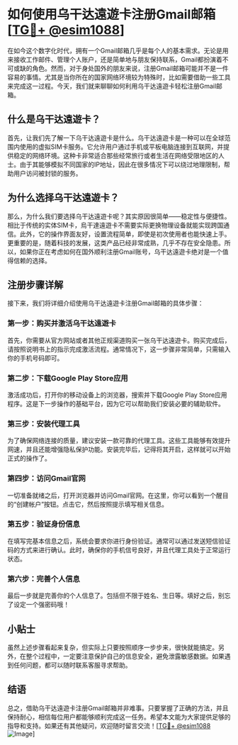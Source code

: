 # 如何使用乌干达遠遊卡注册Gmail邮箱[[TG💪+ @esim1088](https://t.me/s/esim1088)]

在如今这个数字化时代，拥有一个Gmail邮箱几乎是每个人的基本需求。无论是用来接收工作邮件、管理个人账户，还是简单地与朋友保持联系，Gmail都扮演着不可或缺的角色。然而，对于身处国外的朋友来说，注册Gmail邮箱可能并不是一件容易的事情。尤其是当你所在的国家网络环境较为特殊时，比如需要借助一些工具来完成这一过程。今天，我们就来聊聊如何利用乌干达遠遊卡轻松注册Gmail邮箱。

## 什么是乌干达遠遊卡？

首先，让我们先了解一下乌干达遠遊卡是什么。乌干达遠遊卡是一种可以在全球范围内使用的虚拟SIM卡服务。它允许用户通过手机或平板电脑连接到互联网，并提供稳定的网络环境。这种卡非常适合那些经常旅行或者生活在网络受限地区的人士。由于其能够模拟不同国家的IP地址，因此在很多情况下可以绕过地理限制，帮助用户访问被封锁的服务。

## 为什么选择乌干达遠遊卡？

那么，为什么我们要选择乌干达遠遊卡呢？其实原因很简单——稳定性与便捷性。相比于传统的实体SIM卡，烏干達遠遊卡不需要实际更换物理设备就能实现跨国通信。此外，它的操作界面友好，设置流程简单，即使是初次使用者也能快速上手。更重要的是，随着科技的发展，这类产品已经非常成熟，几乎不存在安全隐患。所以，如果你正在考虑如何在国外顺利注册Gmail账号，乌干达遠遊卡绝对是一个值得信赖的选择。

## 注册步骤详解

接下来，我们将详细介绍使用乌干达遠遊卡注册Gmail邮箱的具体步骤：

### 第一步：购买并激活乌干达遠遊卡
首先，你需要从官方网站或者其他正规渠道购买一张乌干达遠遊卡。购买完成后，请按照说明书上的指示完成激活流程。通常情况下，这一步骤非常简单，只需输入你的手机号码即可。

### 第二步：下载Google Play Store应用
激活成功后，打开你的移动设备上的浏览器，搜索并下载Google Play Store应用程序。这是下一步操作的基础平台，因为它可以帮助我们安装必要的辅助软件。

### 第三步：安装代理工具
为了确保网络连接的质量，建议安装一款可靠的代理工具。这些工具能够有效提升网速，并且还能增强隐私保护功能。安装完毕后，记得将其开启，这样就可以开始正式的操作了。

### 第四步：访问Gmail官网
一切准备就绪之后，打开浏览器并访问Gmail官网。在这里，你可以看到一个醒目的“创建帐户”按钮。点击它，然后按照提示填写相关信息。

### 第五步：验证身份信息
在填写完基本信息之后，系统会要求你进行身份验证。通常可以通过发送短信验证码的方式来进行确认。此时，确保你的手机信号良好，并且代理工具处于正常运行状态。

### 第六步：完善个人信息
最后一步就是完善你的个人信息了。包括但不限于姓名、生日等。填好之后，别忘了设定一个强密码哦！

## 小贴士

虽然上述步骤看起来复杂，但实际上只要按照顺序一步步来，很快就能搞定。另外，在整个过程中，一定要注意保护自己的信息安全，避免泄露敏感数据。如果遇到任何问题，都可以随时联系客服寻求帮助。

## 结语

总之，借助乌干达遠遊卡注册Gmail邮箱并非难事。只要掌握了正确的方法，并且保持耐心，相信每位用户都能够顺利完成这一任务。希望本文能为大家提供足够的指导和支持。如果还有其他疑问，欢迎随时留言交流！[[TG💪+ @esim1088](https://t.me/s/esim1088) ![Image](https://i.postimg.cc/4NQfJmqS/Snipaste-2025-05-13-00-14-12.png)]